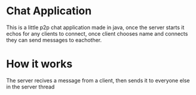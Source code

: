 # Chat Application

This is a little p2p chat application made in java, once the server starts it echos for any clients to connect, once client chooses name and connects they can send messages to eachother.

# How it works

The server recives a message from a client, then sends it to everyone else in the server thread
